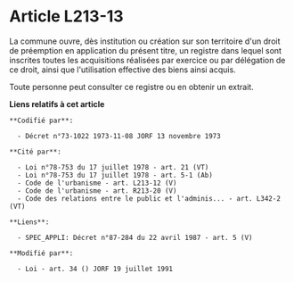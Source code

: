# Article L213-13

La commune ouvre, dès institution ou création sur son territoire d'un droit de préemption en application du présent titre, un
registre dans lequel sont inscrites toutes les acquisitions réalisées par exercice ou par délégation de ce droit, ainsi que
l'utilisation effective des biens ainsi acquis.

Toute personne peut consulter ce registre ou en obtenir un extrait.

**Liens relatifs à cet article**

	**Codifié par**:

	  - Décret n°73-1022 1973-11-08 JORF 13 novembre 1973

	**Cité par**:

	  - Loi n°78-753 du 17 juillet 1978 - art. 21 (VT)
	  - Loi n°78-753 du 17 juillet 1978 - art. 5-1 (Ab)
	  - Code de l'urbanisme - art. L213-12 (V)
	  - Code de l'urbanisme - art. R213-20 (V)
	  - Code des relations entre le public et l'adminis... - art. L342-2 (VT)

	**Liens**:

	  - SPEC_APPLI: Décret n°87-284 du 22 avril 1987 - art. 5 (V)

	**Modifié par**:

	  - Loi - art. 34 () JORF 19 juillet 1991
